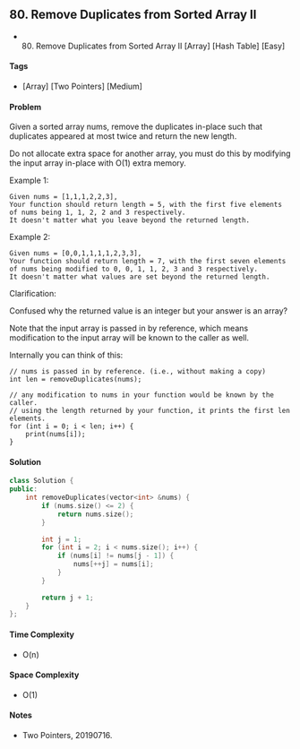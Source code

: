 ## 80. Remove Duplicates from Sorted Array II
- 80. Remove Duplicates from Sorted Array II [Array] [Hash Table] [Easy]

#### Tags
- [Array] [Two Pointers] [Medium]

#### Problem
Given a sorted array nums, remove the duplicates in-place such that duplicates appeared at most twice and return the new length.

Do not allocate extra space for another array, you must do this by modifying the input array in-place with O(1) extra memory.

Example 1:

    Given nums = [1,1,1,2,2,3],
    Your function should return length = 5, with the first five elements of nums being 1, 1, 2, 2 and 3 respectively.
    It doesn't matter what you leave beyond the returned length.

Example 2:

    Given nums = [0,0,1,1,1,1,2,3,3],
    Your function should return length = 7, with the first seven elements of nums being modified to 0, 0, 1, 1, 2, 3 and 3 respectively.
    It doesn't matter what values are set beyond the returned length.

Clarification:

Confused why the returned value is an integer but your answer is an array?

Note that the input array is passed in by reference, which means modification to the input array will be known to the caller as well.

Internally you can think of this:

    // nums is passed in by reference. (i.e., without making a copy)
    int len = removeDuplicates(nums);

    // any modification to nums in your function would be known by the caller.
    // using the length returned by your function, it prints the first len elements.
    for (int i = 0; i < len; i++) {
        print(nums[i]);
    }

#### Solution
``` C++
class Solution {
public:
    int removeDuplicates(vector<int> &nums) {
        if (nums.size() <= 2) {
            return nums.size();
        }
        
        int j = 1;
        for (int i = 2; i < nums.size(); i++) {
            if (nums[i] != nums[j - 1]) {
                nums[++j] = nums[i];
            }
        }
        
        return j + 1;
    }
};
```

#### Time Complexity
- O(n)

#### Space Complexity
- O(1)

#### Notes
- Two Pointers, 20190716.
